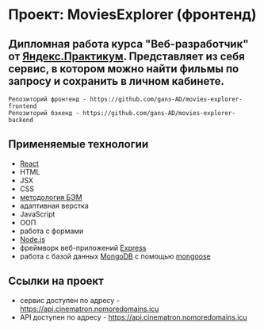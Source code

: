 # **Проект: MoviesExplorer (фронтенд)**
Дипломная работа курса "Веб-разработчик" от [Яндекс.Практикум](https://practicum.yandex.ru/). 
Представляет из себя сервис, в котором можно найти фильмы по запросу и сохранить в личном кабинете.
---

    Репозиторий фронтенд - https://github.com/gans-AD/movies-explorer-frontend
    Репозиторий бэкенд - https://github.com/gans-AD/movies-explorer-backend


## Применяемые технологии

- [React](https://ru.reactjs.org/)
- HTML
- JSX
- CSS
- [методология БЭМ](https://ru.bem.info/)
- адаптивная верстка
- JavaScript
- ООП
- работа с формами
- [Node.js](https://nodejs.org/)
- фреймворк веб-приложений [Express](https://expressjs.com/)
- работа с базой данных [MongoDB](https://www.mongodb.com/) с помощью [mongoose](https://mongoosejs.com/) 

## Ссылки на проект

- сервис доступен по адресу - https://api.cinematron.nomoredomains.icu
- API доступен по адресу - https://api.cinematron.nomoredomains.icu

